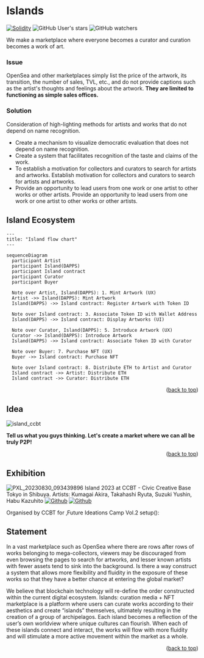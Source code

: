 <!--
*** Thanks for checking out the Island. If you have a suggestion
*** that would make this better, please fork the repo and create a pull request
*** or simply open an issue with the tag "enhancement".
*** Don't forget to give the project a star!
*** Thanks again! 
-->
<div id="top"></div>

# Islands　
[![Solidity](https://custom-icon-badges.herokuapp.com/badge/Solidity-AA6746.svg?logo=Solidity&logoColor=white)]()
![GitHub User's stars](https://img.shields.io/github/stars/:user)
![GitHub watchers](https://img.shields.io/github/watchers/:user/:repo)




We make a marketplace where everyone becomes a curator and curation becomes a work of art.

### Issue
OpenSea and other marketplaces simply list the price of the artwork, its transition, the number of sales, TVL, etc., and do not provide captions such as the artist's thoughts and feelings about the artwork.
**They are limited to functioning as simple sales offices.**

### Solution
Consideration of high-lighting methods for artists and works that do not depend on name recognition.
- Create a mechanism to visualize democratic evaluation that does not depend on name recognition.
- Create a system that facilitates recognition of the taste and claims of the work.
- To establish a motivation for collectors and curators to search for artists and artworks. Establish motivation for collectors and curators to search for artists and artworks.
- Provide an opportunity to lead users from one work or one artist to other works or other artists. Provide an opportunity to lead users from one work or one artist to other works or other artists.

## Island Ecosystem
```mermaid
---
title: "Island flow chart"
---

sequenceDiagram
  participant Artist
  participant Island(DAPPS)
  participant Island contract
  participant Curator
  participant Buyer

  Note over Artist, Island(DAPPS): 1. Mint Artwork (UX)
  Artist ->> Island(DAPPS): Mint Artwork
  Island(DAPPS) ->> Island contract: Register Artwork with Token ID

  Note over Island contract: 3. Associate Token ID with Wallet Address
  Island(DAPPS) ->> Island contract: Display Artworks (UI)

  Note over Curator, Island(DAPPS): 5. Introduce Artwork (UX)
  Curator ->> Island(DAPPS): Introduce Artwork
  Island(DAPPS) ->> Island contract: Associate Token ID with Curator

  Note over Buyer: 7. Purchase NFT (UX)
  Buyer ->> Island contract: Purchase NFT

  Note over Island contract: 8. Distribute ETH to Artist and Curator
  Island contract ->> Artist: Distribute ETH
  Island contract ->> Curator: Distribute ETH
```
<p align="right">(<a href="#top">back to top</a>)</p>

## Idea
![island_ccbt](https://github.com/0xalty/Islands/assets/129202655/8b14ffa9-09b6-40ae-a3e7-3e512d8c7f31)


**Tell us what you guys thinking. Let's create a market where we can all be truly P2P!**
<p align="right">(<a href="#top">back to top</a>)</p>



## Exhibition
![PXL_20230830_093439896](https://github.com/0xalty/Island/assets/129202655/4d10f2bd-7bb3-4428-934f-6b7bc145f1ec)
Island 2023
at CCBT - Civic Creative Base Tokyo in Shibuya.
Artists: Kumagai Akira, Takahashi Ryuta, Suzuki Yushin, Habu Kazuhito
[![Github](https://img.shields.io/badge/--FFFFFF?style=social&logo=github&label=Follow%200xalty)](https://github.com/0xalty)
[![Github](https://img.shields.io/badge/--FFFFFF?style=social&logo=github&label=Follow%20YushinSuzuki)](https://github.com/YushinSuzuki)

Organised by CCBT for ‚Future Ideations Camp Vol.2 setup():

## Statement
In a vast marketplace such as OpenSea where there are rows after rows of works belonging to mega-collectors, viewers may be discouraged from even browsing the pages to search for artworks, and lesser known artists with fewer assets tend to sink into the background.
Is there a way construct a system that allows more flexibility and fluidity in the exposure of these works so that they have a better chance at entering the global market?

We believe that blockchain technology will re-define the order constructed within the current digital ecosystem. Islands: curation media + NFT marketplace is a platform where users can curate works according to their aesthetics and create “islands” themselves, ultimately resulting in the creation of a group of archipelagos. Each island becomes a reflection of the user’s own worldview where unique cultures can flourish. When each of these islands connect and interact, the works will flow with more fluidity and will stimulate a more active movement within the market as a whole.
<p align="right">(<a href="#top">back to top</a>)</p>

